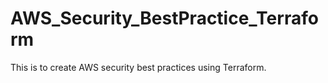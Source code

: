 # AWS_Security_BestPractice_Terraform
This is to create AWS security best practices using Terraform.
